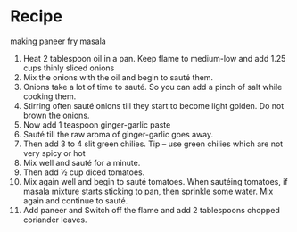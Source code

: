 # Recipe

making paneer fry masala 
1. Heat 2 tablespoon oil in a pan. Keep flame to medium-low and add 1.25 cups thinly sliced onions
2. Mix the onions with the oil and begin to sauté them.
3. Onions take a lot of time to sauté. So you can add a pinch of salt while cooking them.
4. Stirring often sauté onions till they start to become light golden. Do not brown the onions.
5. Now add 1 teaspoon ginger-garlic paste
6. Sauté till the raw aroma of ginger-garlic goes away.
7. Then add 3 to 4 slit green chilies. Tip – use green chilies which are not very spicy or hot
8. Mix well and sauté for a minute.
9. Then add ½ cup diced tomatoes.
10. Mix again well and begin to sauté tomatoes. When sautéing tomatoes, if masala mixture starts sticking to pan, then sprinkle some water. Mix again and continue to sauté.
11. Add paneer and Switch off the flame and add 2 tablespoons chopped coriander leaves.
